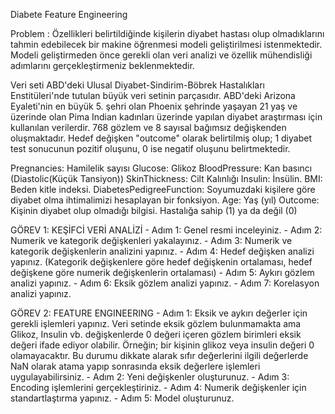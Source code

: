  Diabete Feature Engineering


 Problem : Özellikleri belirtildiğinde kişilerin diyabet hastası olup olmadıklarını tahmin edebilecek bir makine öğrenmesi modeli geliştirilmesi
 istenmektedir. Modeli geliştirmeden önce gerekli olan veri analizi ve özellik mühendisliği adımlarını gerçekleştirmeniz beklenmektedir.

 Veri seti ABD'deki Ulusal Diyabet-Sindirim-Böbrek Hastalıkları Enstitüleri'nde tutulan büyük veri setinin parçasıdır.
 ABD'deki Arizona Eyaleti'nin en büyük 5. şehri olan Phoenix şehrinde yaşayan 21 yaş ve üzerinde olan Pima Indian kadınları
 üzerinde yapılan diyabet araştırması için kullanılan verilerdir. 768 gözlem ve 8 sayısal bağımsız değişkenden oluşmaktadır.
 Hedef değişken "outcome" olarak belirtilmiş olup; 1 diyabet test sonucunun pozitif oluşunu, 0 ise negatif oluşunu belirtmektedir.

 Pregnancies: Hamilelik sayısı
 Glucose: Glikoz
 BloodPressure: Kan basıncı (Diastolic(Küçük Tansiyon))
 SkinThickness: Cilt Kalınlığı
 Insulin: İnsülin.
 BMI: Beden kitle indeksi.
 DiabetesPedigreeFunction: Soyumuzdaki kişilere göre diyabet olma ihtimalimizi hesaplayan bir fonksiyon.
 Age: Yaş (yıl)
 Outcome: Kişinin diyabet olup olmadığı bilgisi. Hastalığa sahip (1) ya da değil (0)


 GÖREV 1: KEŞİFCİ VERİ ANALİZİ
            - Adım 1: Genel resmi inceleyiniz.
            - Adım 2: Numerik ve kategorik değişkenleri yakalayınız.
            - Adım 3:  Numerik ve kategorik değişkenlerin analizini yapınız.
            - Adım 4: Hedef değişken analizi yapınız. (Kategorik değişkenlere göre hedef değişkenin ortalaması, hedef değişkene göre numerik değişkenlerin ortalaması)
            - Adım 5: Aykırı gözlem analizi yapınız.
            - Adım 6: Eksik gözlem analizi yapınız.
            - Adım 7: Korelasyon analizi yapınız.

 GÖREV 2: FEATURE ENGINEERING
            - Adım 1:  Eksik ve aykırı değerler için gerekli işlemleri yapınız. Veri setinde eksik gözlem bulunmamakta ama Glikoz, Insulin vb.
            değişkenlerde 0 değeri içeren gözlem birimleri eksik değeri ifade ediyor olabilir. Örneğin; bir kişinin glikoz veya insulin değeri
            0 olamayacaktır. Bu durumu dikkate alarak sıfır değerlerini ilgili değerlerde NaN olarak atama yapıp sonrasında eksik değerlere
            işlemleri uygulayabilirsiniz.
            - Adım 2: Yeni değişkenler oluşturunuz.
            - Adım 3: Encoding işlemlerini gerçekleştiriniz.
            - Adım 4: Numerik değişkenler için standartlaştırma yapınız.
            - Adım 5: Model oluşturunuz.
